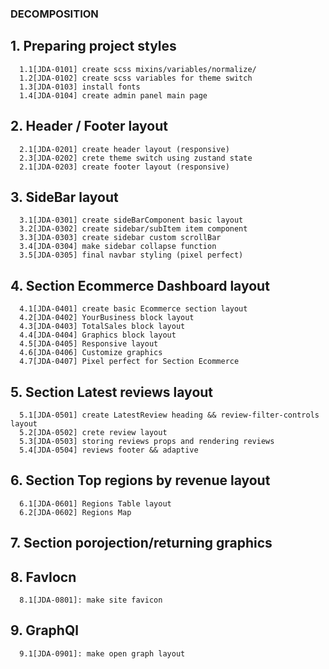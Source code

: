 ### DECOMPOSITION

## 1. Preparing project styles

      1.1[JDA-0101] create scss mixins/variables/normalize/
      1.2[JDA-0102] create scss variables for theme switch
      1.3[JDA-0103] install fonts
      1.4[JDA-0104] create admin panel main page

## 2. Header / Footer layout

      2.1[JDA-0201] create header layout (responsive)
      2.3[JDA-0202] crete theme switch using zustand state
      2.1[JDA-0203] create footer layout (responsive)

## 3. SideBar layout

      3.1[JDA-0301] create sideBarComponent basic layout
      3.2[JDA-0302] create sidebar/subItem item component
      3.3[JDA-0303] create sidebar custom scrollBar
      3.4[JDA-0304] make sidebar collapse function
      3.5[JDA-0305] final navbar styling (pixel perfect)

## 4. Section Ecommerce Dashboard layout

      4.1[JDA-0401] create basic Ecommerce section layout
      4.2[JDA-0402] YourBusiness block layout
      4.3[JDA-0403] TotalSales block layout
      4.4[JDA-0404] Graphics block layout
      4.5[JDA-0405] Responsive layout
      4.6[JDA-0406] Customize graphics
      4.7[JDA-0407] Pixel perfect for Section Ecommerce

## 5. Section Latest reviews layout

      5.1[JDA-0501] create LatestReview heading && review-filter-controls layout
      5.2[JDA-0502] crete review layout
      5.3[JDA-0503] storing reviews props and rendering reviews
      5.4[JDA-0504] reviews footer && adaptive

## 6. Section Top regions by revenue layout

      6.1[JDA-0601] Regions Table layout
      6.2[JDA-0602] Regions Map

## 7. Section porojection/returning graphics

## 8. FavIocn

      8.1[JDA-0801]: make site favicon

## 9. GraphQl

      9.1[JDA-0901]: make open graph layout
